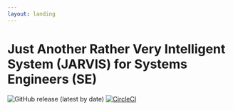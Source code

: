 ```yaml
---
layout: landing
---
```


# Just Another Rather Very Intelligent System (JARVIS) for Systems Engineers (SE)

![GitHub release (latest by date)](https://img.shields.io/github/v/release/rcasteran/jarvis4se) [![CircleCI](https://circleci.com/gh/rcasteran/jarvis4se/tree/main.svg?style=svg)](https://circleci.com/gh/rcasteran/jarvis4se/tree/main)
